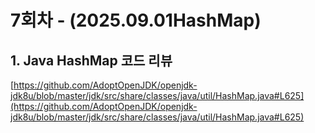 # 7회차 - (2025.09.01HashMap)

## 1. Java HashMap 코드 리뷰

[https://github.com/AdoptOpenJDK/openjdk-jdk8u/blob/master/jdk/src/share/classes/java/util/HashMap.java#L625](https://github.com/AdoptOpenJDK/openjdk-jdk8u/blob/master/jdk/src/share/classes/java/util/HashMap.java#L625)
